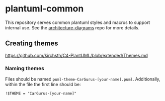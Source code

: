 # plantuml-common
This repository serves common plantuml styles and macros to support internal use.  See the [architecture-diagrams](https://code.cargurus.com/cargurus-eng/architecture-diagrams) repo for more details.

## Creating themes
https://github.com/kirchsth/C4-PlantUML/blob/extended/Themes.md

### Naming themes
Files should be named `puml-theme-CarGurus-[your-name].puml`.  Additionally, within the file the first line should be:

```text
!$THEME = "CarGurus-[your-name]"
```
